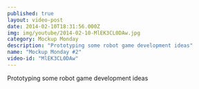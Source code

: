 ```yaml
---
published: true
layout: video-post
date: 2014-02-10T18:31:56.000Z
img: img/youtube/2014-02-10-MlEK3CL0DAw.jpg
category: Mockup Monday
description: "Prototyping some robot game development ideas"
name: "Mockup Monday #2"
video-id: "MlEK3CL0DAw"
---
```

Prototyping some robot game development ideas

